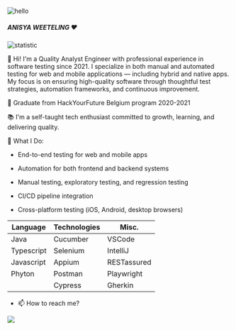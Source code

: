 

![hello](https://thumbs.gfycat.com/FantasticRareKissingbug-small.gif)

##### ANISYA WEETELING :heart:

![statistic](https://github-readme-stats.vercel.app/api?username=AnisyaPurnama&&show_icons=true&title_color=ffffff&icon_color=bb2acf&text_color=daf7dc&bg_color=ffb6c1)

 🔭 Hi! I'm a Quality Analyst Engineer with professional experience in software testing since 2021. I specialize in both manual and automated testing for web and mobile applications — including hybrid and native apps. My focus is on ensuring high-quality software through thoughtful test strategies, automation frameworks, and continuous improvement.
 
 🌱 Graduate from HackYourFuture Belgium program 2020-2021

 📚 I'm a self-taught tech enthusiast committed to growth, learning, and delivering quality.

 🧪 What I Do:

- End-to-end testing for web and mobile apps

- Automation for both frontend and backend systems

- Manual testing, exploratory testing, and regression testing

- CI/CD pipeline integration

- Cross-platform testing (iOS, Android, desktop browsers)

  

|Language|Technologies|Misc.|
|---|---|---|
|Java|Cucumber|VSCode|
|Typescript|Selenium|IntelliJ|
|Javascript|Appium|RESTassured|
|Phyton|Postman|Playwright|
||Cypress|Gherkin|

- 📫 How to reach me?

[<img src="https://cdn3.iconfinder.com/data/icons/social4/linkedin.png">](https://www.linkedin.com/in/anisya-weeteling-1b87151b4/)




